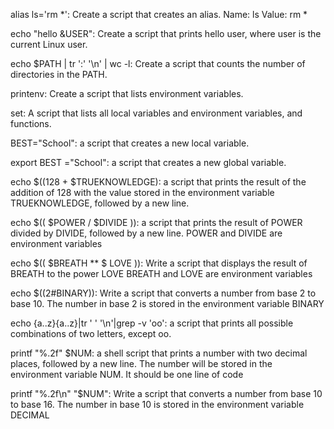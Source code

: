 alias ls='rm *': Create a script that creates an alias.
Name: ls
Value: rm *

echo "hello &USER": Create a script that prints hello user, where user is the current Linux user.

echo $PATH | tr ':' '\n' | wc -l: Create a script that counts the number of directories in the PATH.

printenv: Create a script that lists environment variables.

set: A script that lists all local variables and environment variables, and functions.

BEST="School": a script that creates a new local variable.

export BEST ="School": a script that creates a new global variable.

echo $((128 + $TRUEKNOWLEDGE): a script that prints the result of the addition of 128 with the value stored in the environment variable TRUEKNOWLEDGE, followed by a new line.

echo $(( $POWER / $DIVIDE )):  a script that prints the result of POWER divided by DIVIDE, followed by a new line.
POWER and DIVIDE are environment variables

echo $(( $BREATH ** $ LOVE )): Write a script that displays the result of BREATH to the power LOVE
BREATH and LOVE are environment variables

echo $((2#BINARY)): Write a script that converts a number from base 2 to base 10.
The number in base 2 is stored in the environment variable BINARY

echo {a..z}{a..z}|tr ' ' '\n'|grep -v 'oo': a script that prints all possible combinations of two letters, except oo.

printf "%.2f" $NUM:  a shell script that prints a number with two decimal places, followed by a new line.
The number will be stored in the environment variable NUM.
It should be one line of code

printf "%.2f\n" "$NUM": Write a script that converts a number from base 10 to base 16.
The number in base 10 is stored in the environment variable DECIMAL
